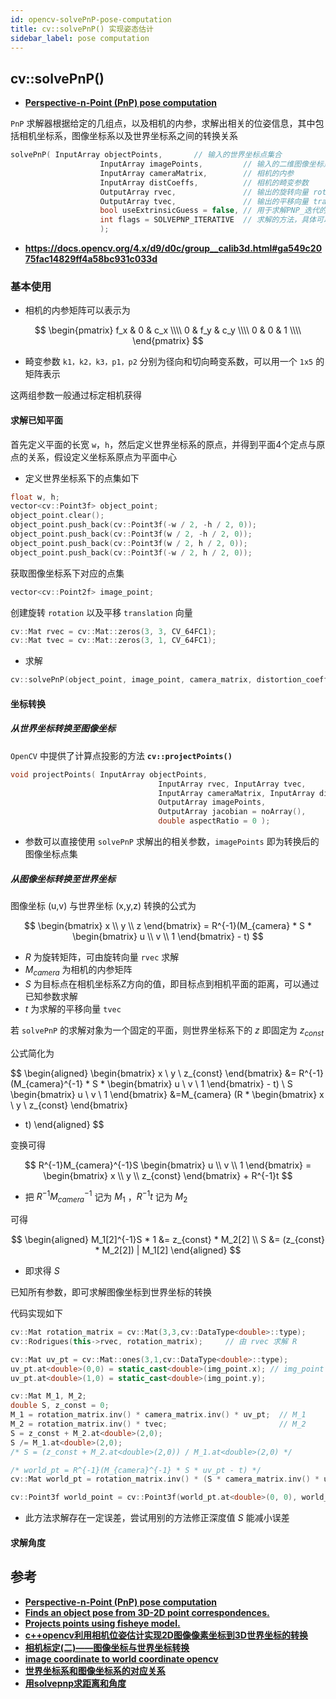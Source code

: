 ```yaml
---
id: opencv-solvePnP-pose-computation
title: cv::solvePnP() 实现姿态估计
sidebar_label: pose computation
---
```


## cv::solvePnP()
- **[Perspective-n-Point (PnP) pose computation](https://docs.opencv.org/4.x/d5/d1f/calib3d_solvePnP.html)**

`PnP` 求解器根据给定的几组点，以及相机的内参，求解出相关的位姿信息，其中包括相机坐标系，图像坐标系以及世界坐标系之间的转换关系

``` cpp
solvePnP( InputArray objectPoints,       // 输入的世界坐标点集合
                    InputArray imagePoints,         // 输入的二维图像坐标点集
                    InputArray cameraMatrix,        // 相机的内参
                    InputArray distCoeffs,          // 相机的畸变参数
                    OutputArray rvec,               // 输出的旋转向量 rotation
                    OutputArray tvec,               // 输出的平移向量 translation
                    bool useExtrinsicGuess = false, // 用于求解PNP_迭代的参数，如果为 true 则会不断优化求解结果
                    int flags = SOLVEPNP_ITERATIVE  // 求解的方法，具体可以查阅文档
                    );
```
- **https://docs.opencv.org/4.x/d9/d0c/group__calib3d.html#ga549c2075fac14829ff4a58bc931c033d**

### 基本使用

- 相机的内参矩阵可以表示为

$$
\begin{pmatrix}
    f_x & 0 & c_x \\\\
    0 & f_y & c_y \\\\
    0 & 0 & 1 \\\\
\end{pmatrix}
$$

- 畸变参数 `k1，k2，k3，p1，p2` 分别为径向和切向畸变系数，可以用一个 `1x5` 的矩阵表示

这两组参数一般通过标定相机获得

#### 求解已知平面

首先定义平面的长宽 `w`，`h`，然后定义世界坐标系的原点，并得到平面4个定点与原点的关系，假设定义坐标系原点为平面中心

- 定义世界坐标系下的点集如下

``` cpp
float w, h;
vector<cv::Point3f> object_point;
object_point.clear();
object_point.push_back(cv::Point3f(-w / 2, -h / 2, 0));
object_point.push_back(cv::Point3f(w / 2, -h / 2, 0));
object_point.push_back(cv::Point3f(w / 2, h / 2, 0));
object_point.push_back(cv::Point3f(-w / 2, h / 2, 0));
```

获取图像坐标系下对应的点集

``` cpp
vector<cv::Point2f> image_point;
```

创建旋转 `rotation` 以及平移 `translation` 向量

``` cpp
cv::Mat rvec = cv::Mat::zeros(3, 3, CV_64FC1);
cv::Mat tvec = cv::Mat::zeros(3, 1, CV_64FC1);
```

- 求解

``` cpp
cv::solvePnP(object_point, image_point, camera_matrix, distortion_coeffs, rvec, tvec, cv::SOLVEPNP_IPPE_SQUARE);
```

#### 坐标转换

##### 从世界坐标转换至图像坐标

`OpenCV` 中提供了计算点投影的方法 **`cv::projectPoints()`**

``` cpp
void projectPoints( InputArray objectPoints,
                                 InputArray rvec, InputArray tvec,
                                 InputArray cameraMatrix, InputArray distCoeffs,
                                 OutputArray imagePoints,
                                 OutputArray jacobian = noArray(),
                                 double aspectRatio = 0 );
```
- 参数可以直接使用 `solvePnP` 求解出的相关参数，`imagePoints` 即为转换后的图像坐标点集

##### 从图像坐标转换至世界坐标

图像坐标 (u,v) 与世界坐标 (x,y,z) 转换的公式为

$$
\begin{bmatrix}
x \\
y \\
z 
\end{bmatrix} = R^{-1}(M_{camera} * S * 
\begin{bmatrix}
u \\
v \\
1 
\end{bmatrix} - t)
$$

- $R$ 为旋转矩阵，可由旋转向量 `rvec` 求解
- $M_{camera}$ 为相机的内参矩阵
- $S$ 为目标点在相机坐标系Z方向的值，即目标点到相机平面的距离，可以通过已知参数求解
- $t$ 为求解的平移向量 `tvec`

若 `solvePnP` 的求解对象为一个固定的平面，则世界坐标系下的 $z$ 即固定为 $z_{const}$

公式简化为

$$
\begin{aligned}
\begin{bmatrix}
x \\
y \\
z_{const} 
\end{bmatrix} &= R^{-1}(M_{camera}^{-1} * S * 
\begin{bmatrix}
u \\
v \\
1 
\end{bmatrix} - t) \\
S \begin{bmatrix}
u \\
v \\
1 
\end{bmatrix} &=M_{camera} (R *  \begin{bmatrix}
x \\
y \\
z_{const} 
\end{bmatrix}
 + t)
\end{aligned}
$$

变换可得

$$
R^{-1}M_{camera}^{-1}S 
\begin{bmatrix}
u \\
v \\
1 
\end{bmatrix} = \begin{bmatrix}
x \\
y \\
z_{const} 
\end{bmatrix} + R^{-1}t
$$

- 把 $R^{-1}M_{camera}^{-1}$ 记为 $M_1$ ，$R^{-1}t$ 记为 $M_2$

可得

$$
\begin{aligned}
M_1[2]^{-1}S * 1 &= z_{const} * M_2[2] \\
S &= (z_{const} * M_2[2]) | M_1[2]
\end{aligned}
$$
- 即求得 $S$

已知所有参数，即可求解图像坐标到世界坐标的转换

代码实现如下
``` cpp
cv::Mat rotation_matrix = cv::Mat(3,3,cv::DataType<double>::type);
cv::Rodrigues(this->rvec, rotation_matrix);     // 由 rvec 求解 R

cv::Mat uv_pt = cv::Mat::ones(3,1,cv::DataType<double>::type);
uv_pt.at<double>(0,0) = static_cast<double>(img_point.x); // img_point 为图像坐标点
uv_pt.at<double>(1,0) = static_cast<double>(img_point.y);

cv::Mat M_1, M_2;
double S, z_const = 0;
M_1 = rotation_matrix.inv() * camera_matrix.inv() * uv_pt;  // M_1
M_2 = rotation_matrix.inv() * tvec;                         // M_2
S = z_const + M_2.at<double>(2,0);
S /= M_1.at<double>(2,0);
/* S = (z_const + M_2.at<double>(2,0)) / M_1.at<double>(2,0) */

/* world_pt = R^{-1}(M_{camera}^{-1} * S * uv_pt - t) */
cv::Mat world_pt = rotation_matrix.inv() * (S * camera_matrix.inv() * uv_pt - tvec);

cv::Point3f world_point = cv::Point3f(world_pt.at<double>(0, 0), world_pt.at<double>(1, 0), world_pt.at<double>(2, 0));
```
- 此方法求解存在一定误差，尝试用别的方法修正深度值 $S$ 能减小误差

#### 求解角度


## 参考
- **[Perspective-n-Point (PnP) pose computation](https://docs.opencv.org/4.x/d5/d1f/calib3d_solvePnP.html)**
- **[Finds an object pose from 3D-2D point correspondences.](https://docs.opencv.org/4.x/d9/d0c/group__calib3d.html#ga549c2075fac14829ff4a58bc931c033d)**
- **[Projects points using fisheye model.](https://docs.opencv.org/4.x/db/d58/group__calib3d__fisheye.html#gab1ad1dc30c42ee1a50ce570019baf2c4)**
- **[c++opencv利用相机位姿估计实现2D图像像素坐标到3D世界坐标的转换](https://wenku.baidu.com/view/09121c81f624ccbff121dd36a32d7375a417c660.html)**
- **[相机标定(二)——图像坐标与世界坐标转换](https://www.guyuehome.com/7832)**
- **[image coordinate to world coordinate opencv](https://answers.opencv.org/question/62779/image-coordinate-to-world-coordinate-opencv/)**
- **[世界坐标系和图像坐标系的对应关系](https://blog.csdn.net/Bettyshasha/article/details/99061007)**
- **[用solvepnp求距离和角度](https://www.jianshu.com/p/1bf329da535b)**


